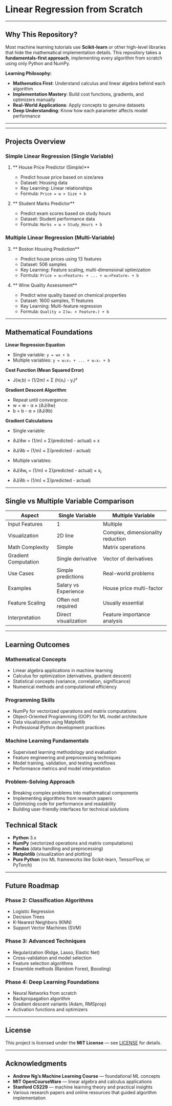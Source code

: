 # Linear Regression from Scratch

---

##  Why This Repository?

Most machine learning tutorials use **Scikit-learn** or other high-level libraries that hide the mathematical implementation details. This repository takes a **fundamentals-first approach**, implementing every algorithm from scratch using only Python and NumPy.

**Learning Philosophy:**
-  **Mathematics First**: Understand calculus and linear algebra behind each algorithm
-  **Implementation Mastery**: Build cost functions, gradients, and optimizers manually  
-  **Real-World Applications**: Apply concepts to genuine datasets
-  **Deep Understanding**: Know how each parameter affects model performance

---


---

##  Projects Overview

###  Simple Linear Regression (Single Variable)


1. ** House Price Predictor (Simple)**  
   - Predict house price based on size/area  
   - Dataset: Housing data  
   - Key Learning: Linear relationships  
   - Formula: `Price = w × Size + b`  

2. ** Student Marks Predictor**  
   - Predict exam scores based on study hours  
   - Dataset: Student performance data  
   - Formula: `Marks = w × Study_Hours + b`  

###  Multiple Linear Regression (Multi-Variable)

3. ** Boston Housing Prediction**  
   - Predict house prices using 13 features  
   - Dataset: 506 samples  
   - Key Learning: Feature scaling, multi-dimensional optimization  
   - Formula: `Price = w₁×Feature₁ + ... + wₙ×Featureₙ + b`  

4. ** Wine Quality Assessment**  
   - Predict wine quality based on chemical properties  
   - Dataset: 1600 samples, 11 features  
   - Key Learning: Multi-feature regression  
   - Formula: `Quality = Σ(wᵢ × Featureᵢ) + b`  


---

##  Mathematical Foundations

**Linear Regression Equation**  
- Single variable: `y = wx + b`  
- Multiple variables: `y = w₁x₁ + ... + wₙxₙ + b`  

**Cost Function (Mean Squared Error)**  
- J(w,b) = (1/2m) × Σ (h(xᵢ) - yᵢ)²

  
**Gradient Descent Algorithm**  
- Repeat until convergence:
- w = w - α × (∂J/∂w)
- b = b - α × (∂J/∂b)


**Gradient Calculations**  
- Single variable:  
- ∂J/∂w = (1/m) × Σ(predicted - actual) × x
- ∂J/∂b = (1/m) × Σ(predicted - actual)

- Multiple variables:  
- ∂J/∂wⱼ = (1/m) × Σ(predicted - actual) × xⱼ
- ∂J/∂b = (1/m) × Σ(predicted - actual)



---

##  Single vs Multiple Variable Comparison

| Aspect | Single Variable | Multiple Variable |
|--------|----------------|-----------------|
| Input Features | 1 | Multiple |
| Visualization | 2D line | Complex, dimensionality reduction |
| Math Complexity | Simple | Matrix operations |
| Gradient Computation | Single derivative | Vector of derivatives |
| Use Cases | Simple predictions | Real-world problems |
| Examples | Salary vs Experience | House price multi-factor |
| Feature Scaling | Often not required | Usually essential |
| Interpretation | Direct visualization | Feature importance analysis |

---



##  Learning Outcomes

### **Mathematical Concepts**
- Linear algebra applications in machine learning  
- Calculus for optimization (derivatives, gradient descent)  
- Statistical concepts (variance, correlation, significance)  
- Numerical methods and computational efficiency  

### **Programming Skills**
- NumPy for vectorized operations and matrix computations  
- Object-Oriented Programming (OOP) for ML model architecture  
- Data visualization using Matplotlib  
- Professional Python development practices  

### **Machine Learning Fundamentals**
- Supervised learning methodology and evaluation  
- Feature engineering and preprocessing techniques  
- Model training, validation, and testing workflows  
- Performance metrics and model interpretation  

### **Problem-Solving Approach**
- Breaking complex problems into mathematical components  
- Implementing algorithms from research papers  
- Optimizing code for performance and readability  
- Building user-friendly interfaces for technical solutions  


##  Technical Stack
- **Python** 3.x  
- **NumPy** (vectorized operations and matrix computations)  
- **Pandas** (data handling and preprocessing)  
- **Matplotlib** (visualization and plotting)  
- **Pure Python** (no ML frameworks like Scikit-learn, TensorFlow, or PyTorch)  

---

##  Future Roadmap

### **Phase 2: Classification Algorithms**
- Logistic Regression  
- Decision Trees  
- K-Nearest Neighbors (KNN)  
- Support Vector Machines (SVM)  

### **Phase 3: Advanced Techniques**
- Regularization (Ridge, Lasso, Elastic Net)  
- Cross-validation and model selection  
- Feature selection algorithms  
- Ensemble methods (Random Forest, Boosting)  

### **Phase 4: Deep Learning Foundations**
- Neural Networks from scratch  
- Backpropagation algorithm  
- Gradient descent variants (Adam, RMSprop)  
- Activation functions and optimizers  

---

##  License
This project is licensed under the **MIT License** — see [LICENSE](LICENSE) for details.  

---

##  Acknowledgments
- **Andrew Ng’s Machine Learning Course** — foundational ML concepts  
- **MIT OpenCourseWare** — linear algebra and calculus applications  
- **Stanford CS229** — machine learning theory and practical insights  
- Various research papers and online resources that guided algorithm implementation



